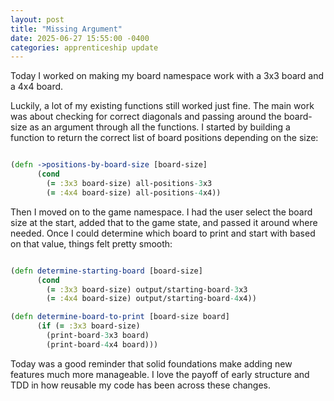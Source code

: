 ```yaml
---
layout: post
title: "Missing Argument"
date: 2025-06-27 15:55:00 -0400
categories: apprenticeship update
---
```


Today I worked on making my board namespace work with a 3x3 board and a
4x4 board.

Luckily, a lot of my existing functions still worked just fine. The main work
was about checking for correct diagonals and passing around the board-size as
an argument through all the functions. I started by building a function to
return the correct list of board positions depending on the size:

```clojure

(defn ->positions-by-board-size [board-size]
      (cond
        (= :3x3 board-size) all-positions-3x3
        (= :4x4 board-size) all-positions-4x4))

```

Then I moved on to the game namespace. I had the user select the board size at
the start, added that to the game state, and passed it around where needed.
Once I could determine which board to print and start with based on that value,
things felt pretty smooth:

```clojure

(defn determine-starting-board [board-size]
      (cond
        (= :3x3 board-size) output/starting-board-3x3
        (= :4x4 board-size) output/starting-board-4x4))

(defn determine-board-to-print [board-size board]
      (if (= :3x3 board-size)
        (print-board-3x3 board)
        (print-board-4x4 board)))

```

Today was a good reminder that solid foundations make adding new features much
more manageable. I love the payoff of early structure and TDD in how
reusable my code has been across these changes.